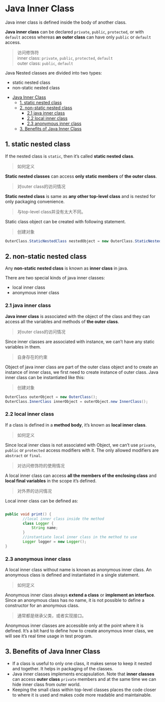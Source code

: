 # Java Inner Class

Java inner class is defined inside the body of another class. 


**Java inner class** can be declared `private`, `public`, `protected`, or with `default` access whereas **an outer class** can have only `public` or `default` access.

> 访问修饰符  
> inner class: `private`, `public`, `protected`, `default`  
> outer class: `public`, `default`

Java Nested classes are divided into two types:

- static nested class
- non-static nested class

<!-- TOC -->

- [Java Inner Class](#java-inner-class)
    - [1. static nested class](#1-static-nested-class)
    - [2. non-static nested class](#2-non-static-nested-class)
        - [2.1 java inner class](#21-java-inner-class)
        - [2.2 local inner class](#22-local-inner-class)
        - [2.3 anonymous inner class](#23-anonymous-inner-class)
    - [3. Benefits of Java Inner Class](#3-benefits-of-java-inner-class)

<!-- /TOC -->

## 1. static nested class

If the nested class is `static`, then it’s called **static nested class**. 

> 如何定义

**Static nested classes** can access **only static members** of **the outer class**. 

> 对outer class的访问情况

**Static nested class** is same as **any other top-level class** and is nested for only packaging convenience.

> 与top-level class并没有太大不同。

Static class object can be created with following statement.

> 创建对象

```java
OuterClass.StaticNestedClass nestedObject = new OuterClass.StaticNestedClass();
```

## 2. non-static nested class

Any **non-static nested class** is known as **inner class** in java. 

There are two special kinds of java inner classes:

- local inner class
- anonymous inner class

### 2.1 java inner class

**Java inner class** is associated with the object of the class and they can access all the variables and methods of **the outer class**.

> 对outer class的访问情况

Since inner classes are associated with instance, we can’t have any static variables in them.

> 自身存在的约束

Object of java inner class are part of the outer class object and to create an instance of inner class, we first need to create instance of outer class. Java inner class can be instantiated like this:

> 创建对象

```java
OuterClass outerObject = new OuterClass();
OuterClass.InnerClass innerObject = outerObject.new InnerClass();
```

### 2.2 local inner class

If a class is defined in a **method body**, it’s known as **local inner class**.

> 如何定义

Since local inner class is not associated with Object, we can’t use `private`, `public` or `protected` access modifiers with it. The only allowed modifiers are `abstract` or `final`.

> 对访问修饰符的使用情况

A local inner class can access **all the members of the enclosing class** and **local final variables** in the scope it’s defined.

> 对外界的访问情况

Local inner class can be defined as:

```java

public void print() {
        //local inner class inside the method
        class Logger {
            String name;
        }
        //instantiate local inner class in the method to use
        Logger logger = new Logger();
}
```

### 2.3 anonymous inner class

A local inner class without name is known as anonymous inner class. An anonymous class is defined and instantiated in a single statement.

> 如何定义

Anonymous inner class always **extend a class** or **implement an interface**. Since an anonymous class has no name, it is not possible to define a constructor for an anonymous class.

> 通常都是继承父类，或者实现接口。

Anonymous inner classes are accessible only at the point where it is defined.
It’s a bit hard to define how to create anonymous inner class, we will see it’s real time usage in test program.

## 3. Benefits of Java Inner Class

- If a class is useful to only one class, it makes sense to keep it nested and together. It helps in packaging of the classes.
- Java inner classes implements encapsulation. Note that **inner classes** can access **outer class** `private` members and at the same time we can hide inner class from outer world.
- Keeping the small class within top-level classes places the code closer to where it is used and makes code more readable and maintainable.

